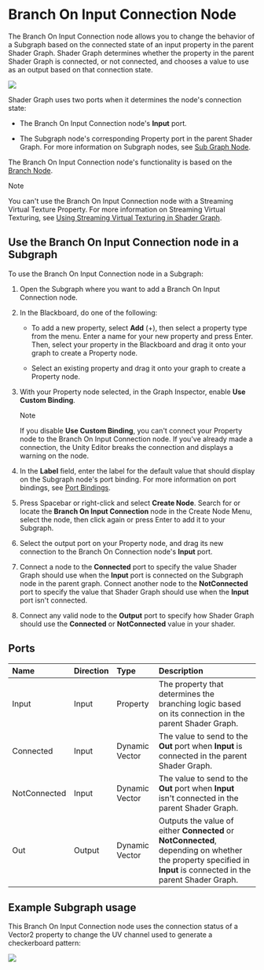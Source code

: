 # Branch On Input Connection Node

The Branch On Input Connection node allows you to change the behavior of a Subgraph based on the connected state of an input property in the parent Shader Graph. Shader Graph determines whether the property in the parent Shader Graph is connected, or not connected, and chooses a value to use as an output based on that connection state.

![](images/sg-branch-on-input-connection-node.png)

Shader Graph uses two ports when it determines the node's connection state:

- The Branch On Input Connection node's **Input** port.

- The Subgraph node's corresponding Property port in the parent Shader Graph. For more information on Subgraph nodes, see [Sub Graph Node](Sub-graph-Node).

The Branch On Input Connection node's functionality is based on the [Branch Node](Branch-Node).

> [!NOTE]
> You can't use the Branch On Input Connection node with a Streaming Virtual Texture Property. For more information on Streaming Virtual Texturing, see [Using Streaming Virtual Texturing in Shader Graph](https://docs.unity3d.com/Documentation/Manual/svt-use-in-shader-graph.html).

## Use the Branch On Input Connection node in a Subgraph

To use the Branch On Input Connection node in a Subgraph:

1. Open the Subgraph where you want to add a Branch On Input Connection node.

2. In the Blackboard, do one of the following:

    - To add a new property, select **Add** (+), then select a property type from the menu. Enter a name for your new property and press Enter. Then, select your property in the Blackboard and drag it onto your graph to create a Property node.

    - Select an existing property and drag it onto your graph to create a Property node.

3. With your Property node selected, in the Graph Inspector, enable **Use Custom Binding**.

    > [!NOTE]
    > If you disable **Use Custom Binding**, you can't connect your Property node to the Branch On Input Connection node. If you've already made a connection, the Unity Editor breaks the connection and displays a warning on the node.

4. In the **Label** field, enter the label for the default value that should display on the Subgraph node's port binding. For more information on port bindings, see [Port Bindings](Port-Bindings.md).

5. Press Spacebar or right-click and select **Create Node**. Search for or locate the **Branch On Input Connection** node in the Create Node Menu, select the node, then click again or press Enter to add it to your Subgraph.

6. Select the output port on your Property node, and drag its new connection to the Branch On Connection node's **Input** port.

7. Connect a node to the **Connected** port to specify the value Shader Graph should use when the **Input** port is connected on the Subgraph node in the parent graph. Connect another node to the **NotConnected** port to specify the value that Shader Graph should use when the **Input** port isn't connected.

8. Connect any valid node to the **Output** port to specify how Shader Graph should use the **Connected** or **NotConnected** value in your shader.


## Ports

| **Name**     | **Direction** | **Type**          | **Description** |
| :---         | :---          | :------           | :----------     |
| Input        | Input         | Property          | The property that determines the branching logic based on its connection in the parent Shader Graph.         |
| Connected    | Input         | Dynamic Vector    | The value to send to the **Out** port when **Input** is connected in the parent Shader Graph.       |
| NotConnected | Input         | Dynamic Vector    | The value to send to the **Out** port when **Input** isn't connected in the parent Shader Graph.  |
| Out          | Output        | Dynamic Vector    | Outputs the value of either **Connected** or **NotConnected**, depending on whether the property specified in **Input** is connected in the parent Shader Graph.        |


## Example Subgraph usage

This Branch On Input Connection node uses the connection status of a Vector2 property to change the UV channel used to generate a checkerboard pattern:

![](images/sg-branch-on-input-connection-node-example.png)
